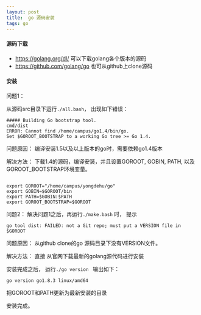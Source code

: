 ```yaml
---
layout: post
title:  go 源码安装
tags: go 
---
```




#### 源码下载

* https://golang.org/dl/ 可以下载golang各个版本的源码
* https://github.com/golang/go 也可从github上clone源码

#### 安装

问题1： 

从源码src目录下运行`./all.bash`， 出现如下错误：

```
##### Building Go bootstrap tool.
cmd/dist
ERROR: Cannot find /home/campus/go1.4/bin/go.
Set $GOROOT_BOOTSTRAP to a working Go tree >= Go 1.4.
```

问题原因： 编译安装1.5以及以上版本的go时，需要依赖go1.4版本

解决方法： 下载1.4的源码，编译安装，并且设置GOROOT, GOBIN, PATH, 以及GOROOT_BOOTSTRAP环境变量。




```

export GOROOT="/home/campus/yongdehu/go"
export GOBIN=$GOROOT/bin
export PATH=$GOBIN:$PATH
export GOROOT_BOOTSTRAP=$GOROOT

```


问题2： 
解决问题1之后，再运行`./make.bash` 时， 提示

```
go tool dist: FAILED: not a Git repo; must put a VERSION file in $GOROOT
```
问题原因： 从github clone的go 源码目录下没有VERSION文件。

解决方法： 直接 从官网下载最新的golang源代码进行安装



安装完成之后， 运行`./go version `
输出如下：

```
go version go1.8.3 linux/amd64
```

把GOROOT和PATH更新为最新安装的目录

安装完成。
